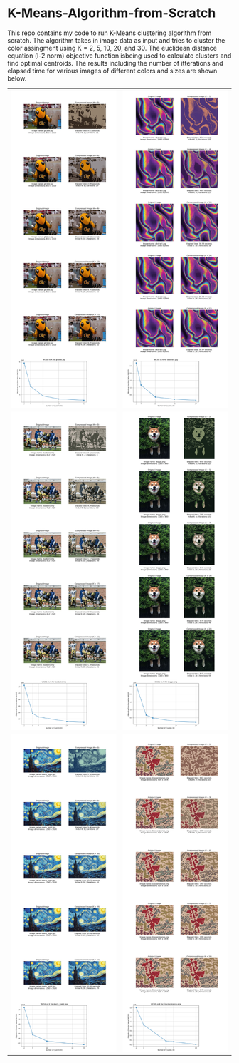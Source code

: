 # K-Means-Algorithm-from-Scratch

This repo contains my code to run K-Means clustering algorithm from scratch. The algorithm takes in image data as input and tries to cluster the color assingment using K = 2, 5, 10, 20, and 30. The euclidean distance equation (l-2 norm) objective function isbeing used to calculate clusters and find optimal centroids. The results including the number of itterations and elapsed time for various images of different colors and sizes are shown below.

<div align="center"> 
  <table> 
    <tr> 
      <td><img src="kmeans_images/gt_bee_combined.png" width=500 ></td> 
      <td><img src="kmeans_images/abstract_combined.png" width=500 ></td> 
    </tr> 
    <tr> 
      <td><img src="kmeans_images/football_combined.png" width=500 ></td> 
      <td><img src="kmeans_images/doggo_combined.png" width=500 ></td> </tr> 
    <tr> 
      <td><img src="kmeans_images/starry_night_combined.png" width=500 ></td> 
      <td><img src="kmeans_images/glockenbronze_combined.png" width=500 ></td> 
    </tr> 
  </table> 
</div>
